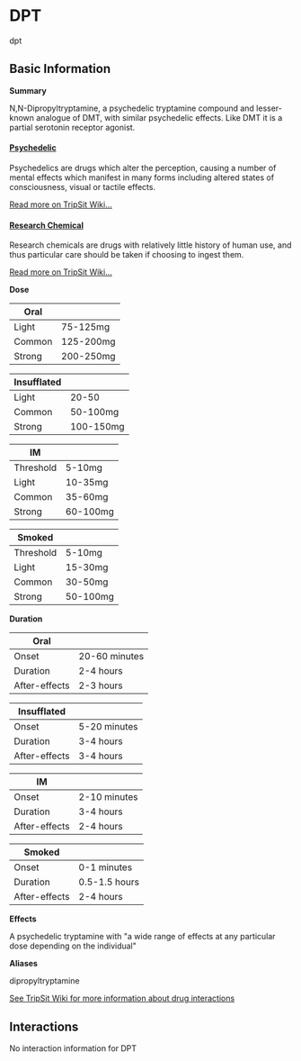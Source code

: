 # DPT

dpt

## Basic Information

**Summary**

N,N-Dipropyltryptamine, a psychedelic tryptamine compound and lesser-known analogue of DMT, with similar psychedelic effects. Like DMT it is a partial serotonin receptor agonist.

#### [Psychedelic](/category/psychedelic)

Psychedelics are drugs which alter the perception, causing a number of mental effects which manifest in many forms including altered states of consciousness, visual or tactile effects.

[Read more on TripSit Wiki...](#{category.wiki})

#### [Research Chemical](/category/research-chemical)

Research chemicals are drugs with relatively little history of human use, and thus particular care should be taken if choosing to ingest them.

[Read more on TripSit Wiki...](#{category.wiki})

**Dose**

| Oral   |           |
| ------ | --------- |
| Light  | 75-125mg  |
| Common | 125-200mg |
| Strong | 200-250mg |

| Insufflated |           |
| ----------- | --------- |
| Light       | 20-50     |
| Common      | 50-100mg  |
| Strong      | 100-150mg |

| IM        |          |
| --------- | -------- |
| Threshold | 5-10mg   |
| Light     | 10-35mg  |
| Common    | 35-60mg  |
| Strong    | 60-100mg |

| Smoked    |          |
| --------- | -------- |
| Threshold | 5-10mg   |
| Light     | 15-30mg  |
| Common    | 30-50mg  |
| Strong    | 50-100mg |

**Duration**

| Oral          |               |
| ------------- | ------------- |
| Onset         | 20-60 minutes |
| Duration      | 2-4 hours     |
| After-effects | 2-3 hours     |

| Insufflated   |              |
| ------------- | ------------ |
| Onset         | 5-20 minutes |
| Duration      | 3-4 hours    |
| After-effects | 3-4 hours    |

| IM            |              |
| ------------- | ------------ |
| Onset         | 2-10 minutes |
| Duration      | 3-4 hours    |
| After-effects | 2-4 hours    |

| Smoked        |               |
| ------------- | ------------- |
| Onset         | 0-1 minutes   |
| Duration      | 0.5-1.5 hours |
| After-effects | 2-4 hours     |

**Effects**

A psychedelic tryptamine with "a wide range of effects at any particular dose depending on the individual"

**Aliases**

dipropyltryptamine  

[See TripSit Wiki for more information about drug interactions](http://combo.tripsit.me/)

## Interactions

No interaction information for DPT